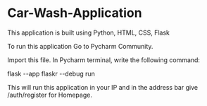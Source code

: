 # Car-Wash-Application
This application is built using Python, HTML, CSS, Flask

To run this application
Go to Pycharm Community.

Import this file. In Pycharm terminal, write the following command:

flask --app flaskr --debug run

This will run this application in your IP and in the address bar give <IP Address>/auth/register for Homepage.
